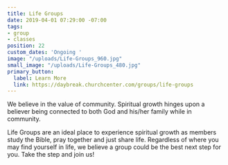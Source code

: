 ```yaml
---
title: Life Groups
date: 2019-04-01 07:29:00 -07:00
tags:
- group
- classes
position: 22
custom_dates: 'Ongoing '
image: "/uploads/Life-Groups_960.jpg"
small_image: "/uploads/Life-Groups_480.jpg"
primary_button:
  label: Learn More
  link: https://daybreak.churchcenter.com/groups/life-groups
---
```


We believe in the value of community. Spiritual growth hinges upon a believer being connected to both God and his/her family while in community.

Life Groups are an ideal place to experience spiritual growth as members study the Bible, pray together and just share life. Regardless of where you may find yourself in life, we believe a group could be the best next step for you. Take the step and join us!